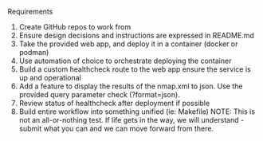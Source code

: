 Requirements
1. Create GitHub repos to work from
2. Ensure design decisions and instructions are expressed in README.md
3. Take the provided web app, and deploy it in a container (docker or podman)
4. Use automation of choice to orchestrate deploying the container
5. Build a custom healthcheck route to the web app ensure the service is up and operational
6. Add a feature to display the results of the nmap.xml to json. Use the provided query parameter check (?format=json).
7. Review status of healthcheck after deployment if possible
8. Build entire workflow into something unified (ie: Makefile) 
NOTE: This is not an all-or-nothing test.  If life gets in the way, we will understand - submit what you can and we can move forward from there.
